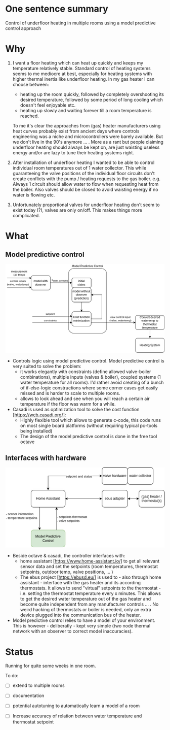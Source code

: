 # One sentence summary
Control of underfloor heating in multiple rooms using a model predictive control approach

# Why

1. I want a floor heating which can heat up quickly and keeps my temperature relatively stable.
Standard control of heating systems seems to me mediocre at best, especially for heating systems with higher thermal inertia like underfloor heating.
In my gas heater I can choose between:
   * heating up the room quickly, followed by completely overshooting its desired temperature, followed by some period of long cooling which doesn't feel enjoyable etc.
   * heating up slowly and waiting forever till a room temperature is reached.

    To me it's clear the approaches from (gas) heater manufacturers using heat curves probably exist from ancient days where controls engineering was a niche and microcontrollers were barely available. But we don't live in the 90's anymore ... .
    More as a rant but people claiming underfloor heating should always be kept on, are just waisting useless energy and/or are lazy to tune their heating systems right.

2. After installation of underfloor heating I wanted to be able to control individual room temperatures out of 1 water collector. This while guaranteeing the valve positions of the individual floor circuits don't create conflicts with the pump / heating requests to the gas boiler. e.g. Always 1 circuit should allow water to flow when requesting heat from the boiler. Also valves should be closed to avoid waisting energy if no water is flowing etc.
3. Unfortunately proportional valves for underfloor heating don't seem to exist today (?), valves are only on/off. This makes things more complicated.
  

# What 

## Model predictive control

![MPC workflow](WorkFlow.png)

* Controls logic using model predictive control. Model predictive control is very suited to solve the problem: 
  * it works elegantly with constraints (define allowed valve-boiler combinations), multiple inputs (valves & boiler), coupled systems (1 water temperature for all rooms).
  I'd rather avoid creating of a bunch of if-else-logic constructions where some corner cases get easily missed and is harder to scale to multiple rooms.
  * allows to look ahead and see when you will reach a certain air temperature if the floor was warm for a while.
* Casadi is used as optimization tool to solve the cost function [https://web.casadi.org/]:
  * Highly flexible tool which allows to generate c-code, this code runs on most single board platforms (without requiring typical pc-tools being installed)
  * The design of the model predictive control is done in the free tool octave
  
## Interfaces with hardware

![Interfaces](Interfaces.png)


* Beside octave & casadi, the controller interfaces with:
  * home assistant [https://www.home-assistant.io/] to get all relevant sensor data and set the setpoints (room temperatures, thermostat setpoints, outdoor temp, valve positions, ... )
  * The ebus project [https://ebusd.eu/] is used to - also through home assistant - interface with the gas heater and its according thermostats. It allows to send "virtual" setpoints to the thermostat - i.e. setting the thermostat temperature every x minutes. This allows to get the desired water temperature out of the gas heater and become quite independent from any manufacturer controls ... . No weird hacking of thermostats or boiler is needed, only an extra device plugged into the communication bus of the heater.
* Model predictive control relies to have a model of your environment. This is however - deliberatly - kept very simple (two node thermal network with an observer to correct model inaccuracies).

# Status
Running for quite some weeks in one room.
  
To do:
- [ ] extend to multiple rooms
- [ ] documentation
- [ ] potential autotuning to automatically learn a model of a room
- [ ] Increase accuracy of relation between water temperature and thermostat setpoint 



